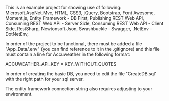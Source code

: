 This is an example project for showing use of following:
Microsoft.AspNet.Mvc, HTML, CSS3, jQuery, Bootstrap, Font Awesome, Moment.js,
Entity Framework - DB First,
Publishing REST Web API,
Consuming REST Web API - Server Side,
Consuming REST Web API - Client Side,
RestSharp,
Newtonsoft.Json,
Swashbuckle - Swagger,
.NetEnv - DotNetEnv,

In order of the project to be functional,
there must be added a file "App_Data/.env"
(you can find reference to it in the .gitignore)
and this file must contain a line for Accuweather
in the following format:

ACCUWEATHER_API_KEY = KEY_WITHOUT_QUOTES

In order of creating the basic DB, you need to edit
the file 'CreateDB.sql' with the right path for your 
sql server. 

The entity framework connection string also requires 
adjusting to your environment. 
